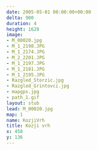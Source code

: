 ```yaml
---
date: 2005-05-01 00:00:00+00:00
delta: 900
duration: 4
height: 1628
image:
- M_00020.jpg
- M_1_2198.JPG
- M_1_2174.JPG
- M_2_2201.JPG
- M_1_2197.JPG
- M_1_2181.JPG
- M_1_2195.JPG
- Razgled_Storzic.jpg
- Razgled_Grintovci.jpg
- mapgps.jpg
- path_1.gif
layout: stub
lead: M_00020.jpg
map: 1
name: KozjiVrh
title: Kozji vrh
x: 458
y: 136
---
```

